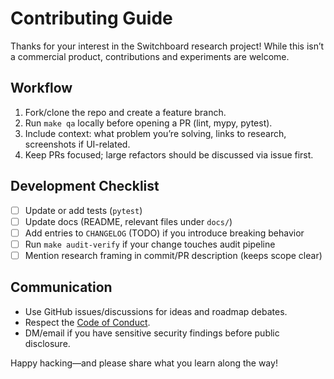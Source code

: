 # Contributing Guide

Thanks for your interest in the Switchboard research project! While this isn’t a commercial product, contributions and experiments are welcome.

## Workflow
1. Fork/clone the repo and create a feature branch.
2. Run `make qa` locally before opening a PR (lint, mypy, pytest).
3. Include context: what problem you’re solving, links to research, screenshots if UI-related.
4. Keep PRs focused; large refactors should be discussed via issue first.

## Development Checklist
- [ ] Update or add tests (`pytest`)
- [ ] Update docs (README, relevant files under `docs/`)
- [ ] Add entries to `CHANGELOG` (TODO) if you introduce breaking behavior
- [ ] Run `make audit-verify` if your change touches audit pipeline
- [ ] Mention research framing in commit/PR description (keeps scope clear)

## Communication
- Use GitHub issues/discussions for ideas and roadmap debates.
- Respect the [Code of Conduct](CODE_OF_CONDUCT.md).
- DM/email if you have sensitive security findings before public disclosure.

Happy hacking—and please share what you learn along the way!
